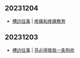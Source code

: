 ## 20231204
- [槽边往事](https://www.hecaitou.com/) | [疼痛和疼痛教育](https://www.hecaitou.com/2023/12/Pain-and-Pain-Education.html)

## 20231203
- [槽边往事](https://www.hecaitou.com/) | [芬必得救我一条狗命](https://www.hecaitou.com/2023/12/fenbid-save-.html)


